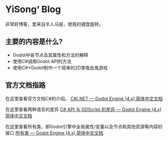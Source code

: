 # YiSong‘ Blog

非常好博客，爱来自半人马座，使我的键盘旋转。

## 主要的内容是什么?

- Godot中各节点及其属性和方法的解释
- 使用C#调用Godot API的方法
- 使用C#+Godot制作一个简单的2D类吸血鬼游戏

## 官方文档指路

在这里查看官方文档C#的介绍。
[C#/.NET — Godot Engine (4.x) 简体中文文档](https://docs.godotengine.org/zh-cn/4.x/tutorials/scripting/c_sharp/index.html)

在这里查看两种语言的差异
[C# API 与 GDScript 的差异 — Godot Engine (4.x) 简体中文文档](https://docs.godotengine.org/zh-cn/4.x/tutorials/scripting/c_sharp/c_sharp_differences.html)

在这里查看所有类，即Godot引擎中全局属性/变量以及节点和其他资源等内容的接口
[所有类 — Godot Engine (4.x) 简体中文文档](https://docs.godotengine.org/zh-cn/4.x/classes/index.html)


